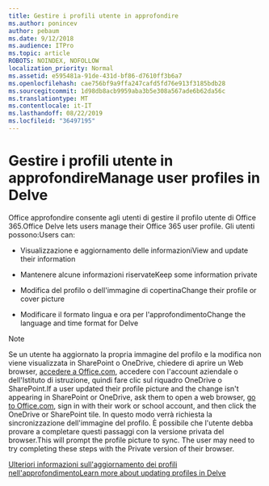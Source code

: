 ```yaml
---
title: Gestire i profili utente in approfondire
ms.author: ponincev
author: pebaum
ms.date: 9/12/2018
ms.audience: ITPro
ms.topic: article
ROBOTS: NOINDEX, NOFOLLOW
localization_priority: Normal
ms.assetid: e595481a-91de-431d-bf86-d7610ff3b6a7
ms.openlocfilehash: cae756bf9a9ffa247cafd5fd76e913f3185bdb28
ms.sourcegitcommit: 1d98db8acb9959aba3b5e308a567ade6b62da56c
ms.translationtype: MT
ms.contentlocale: it-IT
ms.lasthandoff: 08/22/2019
ms.locfileid: "36497195"
---
```

# <a name="manage-user-profiles-in-delve"></a><span data-ttu-id="9326f-102">Gestire i profili utente in approfondire</span><span class="sxs-lookup"><span data-stu-id="9326f-102">Manage user profiles in Delve</span></span>

<span data-ttu-id="9326f-103">Office approfondire consente agli utenti di gestire il profilo utente di Office 365.</span><span class="sxs-lookup"><span data-stu-id="9326f-103">Office Delve lets users manage their Office 365 user profile.</span></span> <span data-ttu-id="9326f-104">Gli utenti possono:</span><span class="sxs-lookup"><span data-stu-id="9326f-104">Users can:</span></span>
  
- <span data-ttu-id="9326f-105">Visualizzazione e aggiornamento delle informazioni</span><span class="sxs-lookup"><span data-stu-id="9326f-105">View and update their information</span></span>
    
- <span data-ttu-id="9326f-106">Mantenere alcune informazioni riservate</span><span class="sxs-lookup"><span data-stu-id="9326f-106">Keep some information private</span></span>
    
- <span data-ttu-id="9326f-107">Modifica del profilo o dell'immagine di copertina</span><span class="sxs-lookup"><span data-stu-id="9326f-107">Change their profile or cover picture</span></span>
    
- <span data-ttu-id="9326f-108">Modificare il formato lingua e ora per l'approfondimento</span><span class="sxs-lookup"><span data-stu-id="9326f-108">Change the language and time format for Delve</span></span>
    
> [!NOTE]
> <span data-ttu-id="9326f-109">Se un utente ha aggiornato la propria immagine del profilo e la modifica non viene visualizzata in SharePoint o OneDrive, chiedere di aprire un Web browser, [accedere a Office.com](https://www.office.com), accedere con l'account aziendale o dell'Istituto di istruzione, quindi fare clic sul riquadro OneDrive o SharePoint.</span><span class="sxs-lookup"><span data-stu-id="9326f-109">If a user updated their profile picture and the change isn't appearing in SharePoint or OneDrive, ask them to open a web browser, [go to Office.com](https://www.office.com), sign in with their work or school account, and then click the OneDrive or SharePoint tile.</span></span> <span data-ttu-id="9326f-110">In questo modo verrà richiesta la sincronizzazione dell'immagine del profilo. È possibile che l'utente debba provare a completare questi passaggi con la versione privata del browser.</span><span class="sxs-lookup"><span data-stu-id="9326f-110">This will prompt the profile picture to sync. The user may need to try completing these steps with the Private version of their browser.</span></span> 
  
[<span data-ttu-id="9326f-111">Ulteriori informazioni sull'aggiornamento dei profili nell'approfondimento</span><span class="sxs-lookup"><span data-stu-id="9326f-111">Learn more about updating profiles in Delve</span></span>](https://go.microsoft.com/fwlink/?linkid=735070)
  

